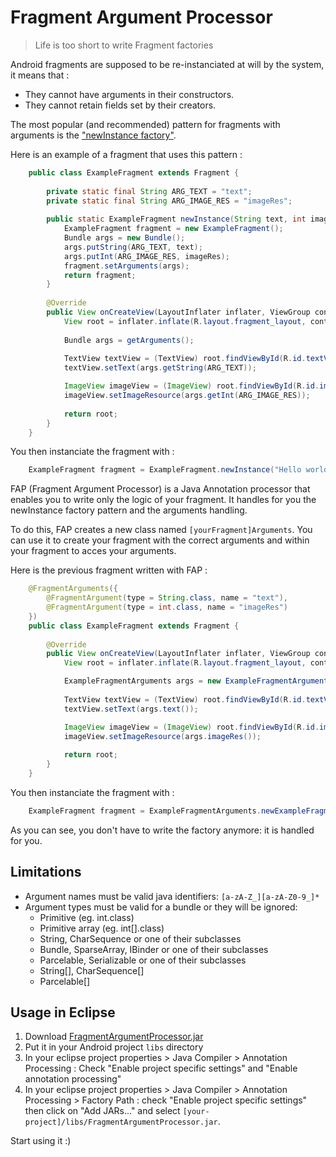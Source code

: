 Fragment Argument Processor
===========================

> Life is too short to write Fragment factories


Android fragments are supposed to be re-instanciated at will by the system, it means that :

 - They cannot have arguments in their constructors.
 - They cannot retain fields set by their creators.

The most popular (and recommended) pattern for fragments with arguments is the ["newInstance factory"](https://plus.google.com/+AndroidDevelopers/posts/bCD7Zvd945d).

Here is an example of a fragment that uses this pattern :

```java
	public class ExampleFragment extends Fragment {
	
		private static final String ARG_TEXT = "text";
		private static final String ARG_IMAGE_RES = "imageRes";
	
		public static ExampleFragment newInstance(String text, int imageRes) {
			ExampleFragment fragment = new ExampleFragment();
			Bundle args = new Bundle();
			args.putString(ARG_TEXT, text);
			args.putInt(ARG_IMAGE_RES, imageRes);
			fragment.setArguments(args);
			return fragment;
		}
	
		@Override
		public View onCreateView(LayoutInflater inflater, ViewGroup container, Bundle savedInstanceState) {
			View root = inflater.inflate(R.layout.fragment_layout, container, false);
	
			Bundle args = getArguments();
	
			TextView textView = (TextView) root.findViewById(R.id.textView);
			textView.setText(args.getString(ARG_TEXT));

			ImageView imageView = (ImageView) root.findViewById(R.id.imageView);
			imageView.setImageResource(args.getInt(ARG_IMAGE_RES));
	
			return root;
		}
	}
```

You then instanciate the fragment with :

```java
	ExampleFragment fragment = ExampleFragment.newInstance("Hello world", R.drawable.smile);
```

FAP (Fragment Argument Processor) is a Java Annotation processor that enables you to write only the logic of your fragment. It handles for you the newInstance factory pattern and the arguments handling.

To do this, FAP creates a new class named `[yourFragment]Arguments`. You can use it to create your fragment with the correct arguments and within your fragment to acces your arguments.

Here is the previous fragment written with FAP :

```java
	@FragmentArguments({
		@FragmentArgument(type = String.class, name = "text"),
		@FragmentArgument(type = int.class, name = "imageRes")
	})
	public class ExampleFragment extends Fragment {
	
		@Override
		public View onCreateView(LayoutInflater inflater, ViewGroup container, Bundle savedInstanceState) {
			View root = inflater.inflate(R.layout.fragment_layout, container, false);

			ExampleFragmentArguments args = new ExampleFragmentArguments(this);
	
			TextView textView = (TextView) root.findViewById(R.id.textView);
			textView.setText(args.text());

			ImageView imageView = (ImageView) root.findViewById(R.id.imageView);
			imageView.setImageResource(args.imageRes());
	
			return root;
		}
	}
```

You then instanciate the fragment with :

```java
	ExampleFragment fragment = ExampleFragmentArguments.newExampleFragment("Hello world", R.drawable.smile);
```

As you can see, you don't have to write the factory anymore: it is handled for you.


Limitations
-----------

* Argument names must be valid java identifiers: `[a-zA-Z_][a-zA-Z0-9_]*`
* Argument types must be valid for a bundle or they will be ignored:
	- Primitive (eg. int.class)
	- Primitive array (eg. int[].class)
	- String, CharSequence or one of their subclasses
	- Bundle, SparseArray, IBinder or one of their subclasses
	- Parcelable, Serializable or one of their subclasses
	- String[], CharSequence[]
	- Parcelable[]


Usage in Eclipse
----------------

1. Download [FragmentArgumentProcessor.jar](https://github.com/SalomonBrys/Android-FragmentArgumentProcessor/raw/master/FragmentArgumentProcessor.jar)
2. Put it in your Android project `libs` directory
3. In your eclipse project properties > Java Compiler > Annotation Processing : Check "Enable project specific settings" and "Enable annotation processing"
4. In your eclipse project properties > Java Compiler > Annotation Processing > Factory Path : check "Enable project specific settings" then click on "Add JARs..." and select `[your-project]/libs/FragmentArgumentProcessor.jar`.

Start using it :)
